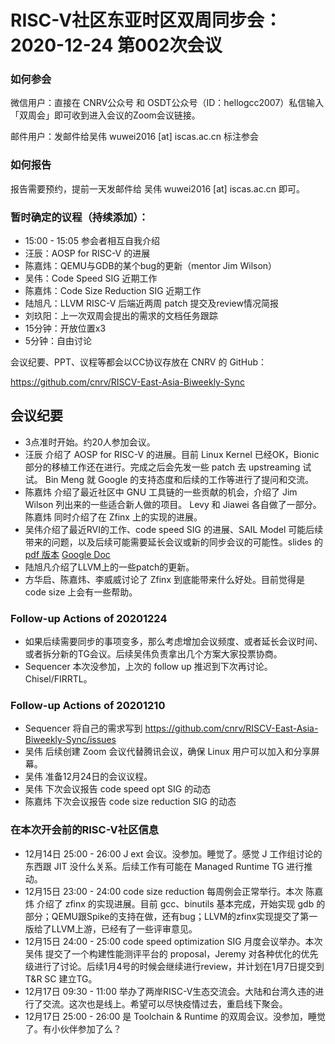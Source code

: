 # RISC-V社区东亚时区双周同步会：2020-12-24 第002次会议

### 如何参会

微信用户：直接在 CNRV公众号 和 OSDT公众号（ID：hellogcc2007）私信输入「双周会」即可收到进入会议的Zoom会议链接。

邮件用户：发邮件给吴伟 wuwei2016 [at] iscas.ac.cn 标注参会

### 如何报告

报告需要预约，提前一天发邮件给
吴伟 wuwei2016 [at] iscas.ac.cn
即可。

### 暂时确定的议程（持续添加）：

- 15:00 - 15:05 参会者相互自我介绍
- 汪辰：AOSP for RISC-V 的进展
- 陈嘉炜：QEMU与GDB的某个bug的更新（mentor Jim Wilson）
- 吴伟：Code Speed SIG 近期工作
- 陈嘉炜：Code Size Reduction SIG 近期工作
- 陆旭凡：LLVM RISC-V 后端近两周 patch 提交及review情况简报
- 刘玖阳：上一次双周会提出的需求的文档任务跟踪
- 15分钟：开放位置x3
- 5分钟：自由讨论

会议纪要、PPT、议程等都会以CC协议存放在 CNRV 的 GitHub：

https://github.com/cnrv/RISCV-East-Asia-Biweekly-Sync

## 会议纪要

- 3点准时开始。约20人参加会议。
- 汪辰 介绍了 AOSP for RISC-V 的进展。目前 Linux Kernel 已经OK，Bionic 部分的移植工作还在进行。完成之后会先发一些 patch 去 upstreaming 试试。 Bin Meng 就 Google 的支持态度和后续的工作等进行了提问和交流。
- 陈嘉炜 介绍了最近社区中 GNU 工具链的一些贡献的机会，介绍了 Jim Wilson 列出来的一些适合新人做的项目。 Levy 和 Jiawei 各自做了一部分。陈嘉炜 同时介绍了在 Zfinx 上的实现的进展。
- 吴伟介绍了最近RVI的工作、code speed SIG 的进展、SAIL Model 可能后续带来的问题，以及后续可能需要延长会议或新的同步会议的可能性。slides 的 [pdf 版本](./2020-12-24.pdf) [Google Doc](https://docs.google.com/presentation/d/1XhNM9RZrzPMxLUyUBxchp_mH0oh4nQGV1rVz99ft0cA/edit?usp=sharing)
- 陆旭凡介绍了LLVM上的一些patch的更新。
- 方华启、陈嘉炜、李威威讨论了 Zfinx 到底能带来什么好处。目前觉得是 code size 上会有一些帮助。

### Follow-up Actions of 20201224

- 如果后续需要同步的事项变多，那么考虑增加会议频度、或者延长会议时间、或者拆分新的TG会议。后续吴伟负责拿出几个方案大家投票协商。
- Sequencer 本次没参加，上次的 follow up 推迟到下次再讨论。Chisel/FIRRTL。

### Follow-up Actions of 20201210

- Sequencer 将自己的需求写到 https://github.com/cnrv/RISCV-East-Asia-Biweekly-Sync/issues
- 吴伟 后续创建 Zoom 会议代替腾讯会议，确保 Linux 用户可以加入和分享屏幕。
- 吴伟 准备12月24日的会议议程。
- 吴伟 下次会议报告 code speed opt SIG 的动态
- 陈嘉炜 下次会议报告 code size reduction SIG 的动态

### 在本次开会前的RISC-V社区信息

- 12月14日 25:00 - 26:00 J ext 会议。没参加。睡觉了。感觉 J 工作组讨论的东西跟 JIT 没什么关系。后续工作有可能在 Managed Runtime TG 进行推动。
- 12月15日 23:00 - 24:00 code size reduction 每周例会正常举行。本次 陈嘉炜 介绍了 zfinx 的实现进展。目前 gcc、binutils 基本完成，开始实现 gdb 的部分；QEMU跟Spike的支持在做，还有bug；LLVM的zfinx实现提交了第一版给了LLVM上游，已经有了一些评审意见。
- 12月15日 24:00 - 25:00 code speed optimization SIG 月度会议举办。本次 吴伟 提交了一个构建性能测评平台的 proposal，Jeremy 对各种优化的优先级进行了讨论。后续1月4号的时候会继续进行review，并计划在1月7日提交到 T&R SC 建立TG。
- 12月17日 09:30 - 11:00 举办了两岸RISC-V生态交流会。大陆和台湾久违的进行了交流。这次也是线上。希望可以尽快疫情过去，重启线下聚会。
- 12月17日 25:00 - 26:00 是 Toolchain & Runtime 的双周会议。没参加，睡觉了。有小伙伴参加了么？
